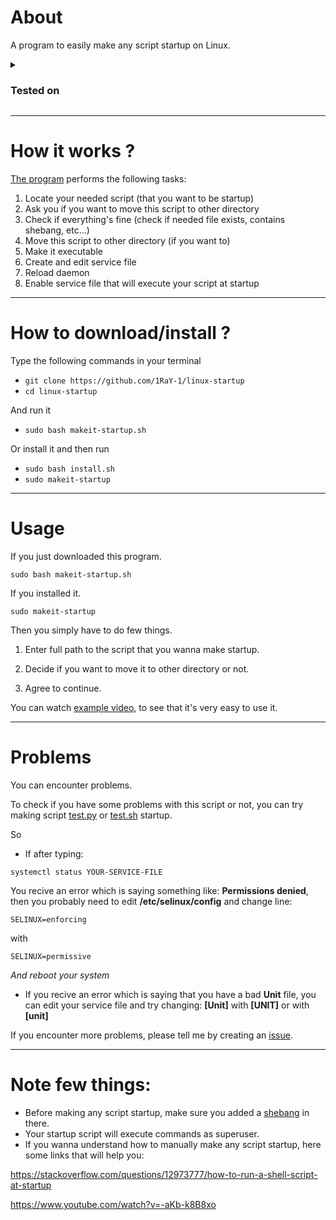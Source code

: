 # About
A program to easily make any script startup on Linux.

<details>
  <summary><h3>Tested on</h3></summary>

- **Linux Mint**
- **Fedora**
- **Parrot OS**
- **Kali Linux**
- **Arch Linux**
</details>

-----------------------------------------------------------------------

# How it works ?
[The program](https://github.com/1RaY-1/bash-startup/blob/main/makeit-startup.sh) performs the following tasks:

1. Locate your needed script (that you want to be startup)
2. Ask you if you want to move this script to other directory
3. Check if everything's fine (check if needed file exists, contains shebang, etc...)
4. Move this script to other directory (if you want to)
5. Make it executable
6. Create and edit service file
7. Reload daemon
8. Enable service file that will execute your script at startup

-----------------------------------------------------------------------

# How to download/install ?
Type the following commands in your terminal
* `git clone https://github.com/1RaY-1/linux-startup`
* `cd linux-startup`

And run it
* `sudo bash makeit-startup.sh`

Or install it and then run

* `sudo bash install.sh`
* `sudo makeit-startup`

-----------------------------------------------------------------------

# Usage
If you just downloaded this program.
```
sudo bash makeit-startup.sh
```
If you installed it.
```
sudo makeit-startup
```
Then you simply have to do few things.

1. Enter full path to the script that you wanna make startup.

2. Decide if you want to move it to other directory or not.

3. Agree to continue.

You can watch [example video](https://github.com/1RaY-1/linux-startup/blob/main/example.mp4), to see that it's very easy to use it.

-----------------------------------------------------------------------

# Problems
You can encounter problems.

To check if you have some problems with this script or not, you can try making script [test.py](https://github.com/1RaY-1/linux-startup/blob/main/test/test.py) or [test.sh](https://github.com/1RaY-1/bash-startup/blob/main/test/test.sh) startup.

So

- If after typing: 
```
systemctl status YOUR-SERVICE-FILE
```
You recive an error which is saying something like: **Permissions denied**, then you probably need to edit **/etc/selinux/config** and change line:
```
SELINUX=enforcing 
```
with
```
SELINUX=permissive
```

*And reboot your system*

- If you recive an error which is saying that you have a bad **Unit** file, you can edit your service file and try changing:
**[Unit]** with **[UNIT]** or with **[unit]**

If you encounter more problems, please tell me by creating an [issue](https://github.com/1RaY-1/linux-startup/issues).

-----------------------------------------------------------------------

# Note few things:
* Before making any script startup, make sure you added a [shebang](https://en.wikipedia.org/wiki/Shebang_(Unix)) in there.
* Your startup script will execute commands as superuser.
* If you wanna understand how to manually make any script startup, here some links that will help you:

https://stackoverflow.com/questions/12973777/how-to-run-a-shell-script-at-startup

https://www.youtube.com/watch?v=-aKb-k8B8xo
